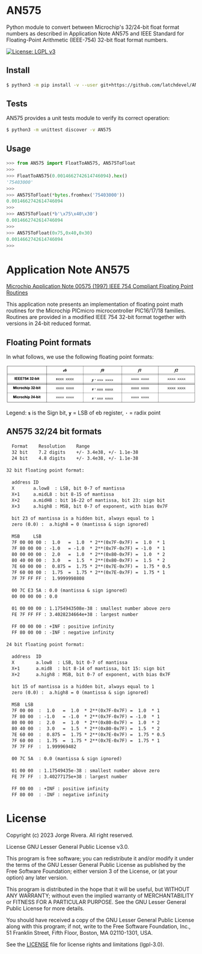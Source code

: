 # AN575
Python module to convert between Microchip's 32/24-bit float format numbers as described in Application Note AN575 and IEEE Standard for Floating-Point Arithmetic (IEEE-754) 32-bit float format numbers.

[![License: LGPL v3](https://img.shields.io/badge/License-LGPL%20v3-blue.svg)](https://www.gnu.org/licenses/lgpl-3.0)

## Install
```sh
$ python3 -m pip install -v --user git+https://github.com/latchdevel/AN575.git
```

## Tests
AN575 provides a unit tests module to verify its correct operation:
```sh
$ python3 -m unittest discover -v AN575
```

## Usage
```python
>>> from AN575 import FloatToAN575, AN575ToFloat
>>>
>>> FloatToAN575(0.0014662742614746094).hex()
'75403000'
>>>
>>> AN575ToFloat(*bytes.fromhex('75403000'))
0.0014662742614746094
>>>
>>> AN575ToFloat(*b'\x75\x40\x30')
0.0014662742614746094
>>> 
>>> AN575ToFloat(0x75,0x40,0x30)
0.0014662742614746094
>>>
```

# Application Note AN575
[Microchip Application Note 00575 (1997) IEEE 754 Compliant Floating Point Routines](http://ww1.microchip.com/downloads/en/AppNotes/00575.pdf)

This application note presents an implementation of floating point math routines for the Microchip PICmicro microcontroller PIC16/17/18 families.
Routines are provided in a modified IEEE 754 32-bit format together with versions in 24-bit reduced format.

## Floating Point formats
In what follows, we use the following floating point formats:

![Floating Point formats](ApplicationNote/FloatingPointFormats.png)

Legend: **`s`** is the Sign bit, **`y`** = LSB of eb register, **`⋅`** = radix point

## AN575 32/24 bit formats
```
  Format    Resolution    Range
  32 bit    7.2 digits    +/- 3.4e38, +/- 1.1e-38
  24 bit    4.8 digits    +/- 3.4e38, +/- 1.1e-38

32 bit floating point format:

  address ID
  X       a.low8  : LSB, bit 0-7 of mantissa
  X+1     a.midL8 : bit 8-15 of mantissa
  X+2     a.midH8 : bit 16-22 of mantissa, bit 23: sign bit
  X+3     a.high8 : MSB, bit 0-7 of exponent, with bias 0x7F

  bit 23 of mantissa is a hidden bit, always equal to 1
  zero (0.0) :  a.high8 = 0 (mantissa & sign ignored)

  MSB     LSB
  7F 00 00 00 :  1.0   =  1.0  * 2**(0x7F-0x7F) =  1.0  * 1
  7F 80 00 00 : -1.0   = -1.0  * 2**(0x7F-0x7F) = -1.0  * 1
  80 00 00 00 :  2.0   =  1.0  * 2**(0x80-0x7F) =  1.0  * 2
  80 40 00 00 :  3.0   =  1.5  * 2**(0x80-0x7F) =  1.5  * 2
  7E 60 00 00 :  0.875 =  1.75 * 2**(0x7E-0x7F) =  1.75 * 0.5
  7F 60 00 00 :  1.75  =  1.75 * 2**(0x7E-0x7F) =  1.75 * 1
  7F 7F FF FF :  1.9999998808

  00 7C E3 5A : 0.0 (mantissa & sign ignored)
  00 00 00 00 : 0.0

  01 00 00 00 : 1.1754943508e-38 : smallest number above zero
  FE 7F FF FF : 3.4028234664e+38 : largest number

  FF 00 00 00 : +INF : positive infinity
  FF 80 00 00 : -INF : negative infinity

24 bit floating point format:

  address  ID
  X        a.low8  : LSB, bit 0-7 of mantissa
  X+1      a.mid8  : bit 8-14 of mantissa, bit 15: sign bit
  X+2      a.high8 : MSB, bit 0-7 of exponent, with bias 0x7F

  bit 15 of mantissa is a hidden bit, always equal to 1
  zero (0.0) :  a.high8 = 0 (mantissa & sign ignored)

  MSB  LSB
  7F 00 00  :  1.0   =  1.0  * 2**(0x7F-0x7F) =  1.0  * 1
  7F 80 00  : -1.0   = -1.0  * 2**(0x7F-0x7F) = -1.0  * 1
  80 00 00  :  2.0   =  1.0  * 2**(0x80-0x7F) =  1.0  * 2
  80 40 00  :  3.0   =  1.5  * 2**(0x80-0x7F) =  1.5  * 2
  7E 60 00  :  0.875 =  1.75 * 2**(0x7E-0x7F) =  1.75 * 0.5
  7F 60 00  :  1.75  =  1.75 * 2**(0x7E-0x7F) =  1.75 * 1
  7F 7F FF  :  1.999969482

  00 7C 5A  : 0.0 (mantissa & sign ignored)

  01 00 00  : 1.17549435e-38 : smallest number above zero
  FE 7F FF  : 3.40277175e+38 : largest number

  FF 00 00  : +INF : positive infinity
  FF 80 00  : -INF : negative infinity
```

# License
Copyright (c) 2023 Jorge Rivera. All right reserved.

License GNU Lesser General Public License v3.0.

This program is free software; you can redistribute it and/or
modify it under the terms of the GNU Lesser General Public
License as published by the Free Software Foundation; either
version 3 of the License, or (at your option) any later version.

This program is distributed in the hope that it will be useful,
but WITHOUT ANY WARRANTY; without even the implied warranty of
MERCHANTABILITY or FITNESS FOR A PARTICULAR PURPOSE.  See the GNU
Lesser General Public License for more details.

You should have received a copy of the GNU Lesser General Public License
along with this program; if not, write to the Free Software Foundation,
Inc., 51 Franklin Street, Fifth Floor, Boston, MA  02110-1301, USA.

See the [LICENSE](LICENSE.txt) file for license rights and limitations (lgpl-3.0).